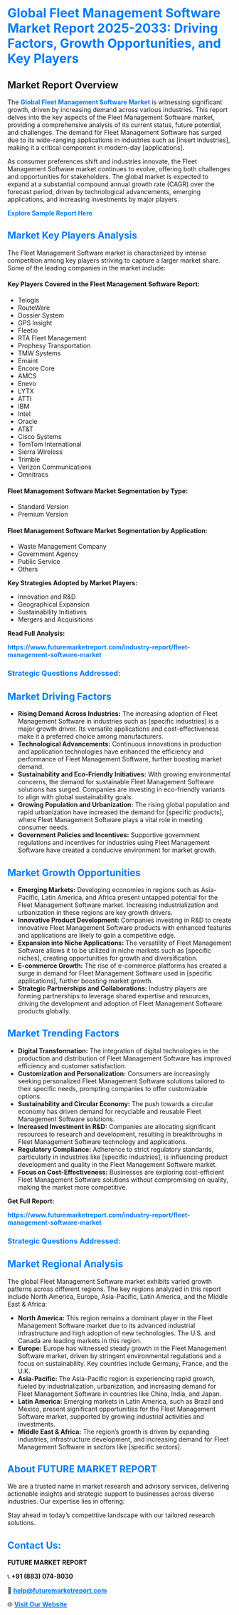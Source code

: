 <h1 style="color: #007BFF;">Global Fleet Management Software Market Report 2025-2033: Driving Factors, Growth Opportunities, and Key Players</h1>

<section id="overview">
<h2>Market Report Overview</h2>
<p>The <a href="https://www.futuremarketreport.com/industry-report/fleet-management-software-market" style="color: #007BFF; text-decoration: none;"><strong>Global Fleet Management Software Market</strong></a> is witnessing significant growth, driven by increasing demand across various industries. This report delves into the key aspects of the Fleet Management Software market, providing a comprehensive analysis of its current status, future potential, and challenges. The demand for Fleet Management Software has surged due to its wide-ranging applications in industries such as [insert industries], making it a critical component in modern-day [applications].</p>
<p>As consumer preferences shift and industries innovate, the Fleet Management Software market continues to evolve, offering both challenges and opportunities for stakeholders. The global market is expected to expand at a substantial compound annual growth rate (CAGR) over the forecast period, driven by technological advancements, emerging applications, and increasing investments by major players.</p>
</section>

<section id="overview">
<p><a href="https://www.futuremarketreport.com/request-sample/reportId=52135" style="color: #007BFF; text-decoration: none;"><strong>Explore Sample Report Here</strong></a></p>
</section>

<section id="key-players">
<h2 style="color: #007BFF;">Market Key Players Analysis</h2>
<p>The Fleet Management Software market is characterized by intense competition among key players striving to capture a larger market share. Some of the leading companies in the market include:</p>
<h4>Key Players Covered in the Fleet Management Software Report:</h4>
<ul><li>Telogis</li><li>RouteWare</li><li>Dossier System</li><li>GPS Insight</li><li>Fleetio</li><li>RTA Fleet Management</li><li>Prophesy Transportation</li><li>TMW Systems</li><li>Emaint</li><li>Encore Core</li><li>AMCS</li><li>Enevo</li><li>LYTX</li><li>ATTI</li><li>IBM</li><li>Intel</li><li>Oracle</li><li>AT&amp;T</li><li>Cisco Systems</li><li>TomTom International</li><li>Sierra Wireless</li><li>Trimble</li><li>Verizon Communications</li><li>Omnitracs</li></ul>
<h4>Fleet Management Software Market Segmentation by Type:</h4>
<ul><li>Standard Version</li><li>Premium Version</li></ul>

<h4>Fleet Management Software Market Segmentation by Application:</h4>
<ul><li>Waste Management Company</li><li>Government Agency</li><li>Public Service</li><li>Others</li></ul>
<p><strong>Key Strategies Adopted by Market Players:</strong></p>
<ul>
<li>Innovation and R&D</li>
<li>Geographical Expansion</li>
<li>Sustainability Initiatives</li>
<li>Mergers and Acquisitions</li>
</ul>
</section>

<section>
<p><strong>Read Full Analysis: </strong></p><a href="https://www.futuremarketreport.com/industry-report/fleet-management-software-market" style="color: #007BFF; text-decoration: none;"><strong>https://www.futuremarketreport.com/industry-report/fleet-management-software-market</strong></a>
<h3 style="color: #007BFF;">Strategic Questions Addressed:</h3>
</section>

<section id="driving-factors">
<h2 style="color: #007BFF;">Market Driving Factors</h2>
<ul>
<li><strong>Rising Demand Across Industries:</strong> The increasing adoption of Fleet Management Software in industries such as [specific industries] is a major growth driver. Its versatile applications and cost-effectiveness make it a preferred choice among manufacturers.</li>
<li><strong>Technological Advancements:</strong> Continuous innovations in production and application technologies have enhanced the efficiency and performance of Fleet Management Software, further boosting market demand.</li>
<li><strong>Sustainability and Eco-Friendly Initiatives:</strong> With growing environmental concerns, the demand for sustainable Fleet Management Software solutions has surged. Companies are investing in eco-friendly variants to align with global sustainability goals.</li>
<li><strong>Growing Population and Urbanization:</strong> The rising global population and rapid urbanization have increased the demand for [specific products], where Fleet Management Software plays a vital role in meeting consumer needs.</li>
<li><strong>Government Policies and Incentives:</strong> Supportive government regulations and incentives for industries using Fleet Management Software have created a conducive environment for market growth.</li>
</ul>
</section>

<section id="growth-opportunities">
<h2 style="color: #007BFF;">Market Growth Opportunities</h2>
<ul>
<li><strong>Emerging Markets:</strong> Developing economies in regions such as Asia-Pacific, Latin America, and Africa present untapped potential for the Fleet Management Software market. Increasing industrialization and urbanization in these regions are key growth drivers.</li>
<li><strong>Innovative Product Development:</strong> Companies investing in R&D to create innovative Fleet Management Software products with enhanced features and applications are likely to gain a competitive edge.</li>
<li><strong>Expansion into Niche Applications:</strong> The versatility of Fleet Management Software allows it to be utilized in niche markets such as [specific niches], creating opportunities for growth and diversification.</li>
<li><strong>E-commerce Growth:</strong> The rise of e-commerce platforms has created a surge in demand for Fleet Management Software used in [specific applications], further boosting market growth.</li>
<li><strong>Strategic Partnerships and Collaborations:</strong> Industry players are forming partnerships to leverage shared expertise and resources, driving the development and adoption of Fleet Management Software products globally.</li>
</ul>
</section>

<section id="trending-factors">
<h2 style="color: #007BFF;">Market Trending Factors</h2>
<ul>
<li><strong>Digital Transformation:</strong> The integration of digital technologies in the production and distribution of Fleet Management Software has improved efficiency and customer satisfaction.</li>
<li><strong>Customization and Personalization:</strong> Consumers are increasingly seeking personalized Fleet Management Software solutions tailored to their specific needs, prompting companies to offer customizable options.</li>
<li><strong>Sustainability and Circular Economy:</strong> The push towards a circular economy has driven demand for recyclable and reusable Fleet Management Software solutions.</li>
<li><strong>Increased Investment in R&D:</strong> Companies are allocating significant resources to research and development, resulting in breakthroughs in Fleet Management Software technology and applications.</li>
<li><strong>Regulatory Compliance:</strong> Adherence to strict regulatory standards, particularly in industries like [specific industries], is influencing product development and quality in the Fleet Management Software market.</li>
<li><strong>Focus on Cost-Effectiveness:</strong> Businesses are exploring cost-efficient Fleet Management Software solutions without compromising on quality, making the market more competitive.</li>
</ul>
</section>

<section>
<p><strong>Get Full Report: </strong></p><a href="https://www.futuremarketreport.com/industry-report/fleet-management-software-market" style="color: #007BFF; text-decoration: none;"><strong>https://www.futuremarketreport.com/industry-report/fleet-management-software-market</strong></a>
<h3 style="color: #007BFF;">Strategic Questions Addressed:</h3>
</section>


<section id="regional-analysis">
<h2 style="color: #007BFF;">Market Regional Analysis</h2>
<p>The global Fleet Management Software market exhibits varied growth patterns across different regions. The key regions analyzed in this report include North America, Europe, Asia-Pacific, Latin America, and the Middle East & Africa:</p>
<ul>
<li><strong>North America:</strong> This region remains a dominant player in the Fleet Management Software market due to its advanced industrial infrastructure and high adoption of new technologies. The U.S. and Canada are leading markets in this region.</li>
<li><strong>Europe:</strong> Europe has witnessed steady growth in the Fleet Management Software market, driven by stringent environmental regulations and a focus on sustainability. Key countries include Germany, France, and the U.K.</li>
<li><strong>Asia-Pacific:</strong> The Asia-Pacific region is experiencing rapid growth, fueled by industrialization, urbanization, and increasing demand for Fleet Management Software in countries like China, India, and Japan.</li>
<li><strong>Latin America:</strong> Emerging markets in Latin America, such as Brazil and Mexico, present significant opportunities for the Fleet Management Software market, supported by growing industrial activities and investments.</li>
<li><strong>Middle East & Africa:</strong> The region’s growth is driven by expanding industries, infrastructure development, and increasing demand for Fleet Management Software in sectors like [specific sectors].</li>
</ul>
</section>

<footer>
<h2 style="color: #007BFF;">About FUTURE MARKET REPORT</h2>
<p>We are a trusted name in market research and advisory services, delivering actionable insights and strategic support to businesses across diverse industries. Our expertise lies in offering:</p>

<p>Stay ahead in today’s competitive landscape with our tailored research solutions.</p>

<h2 style="color: #007BFF;">Contact Us:</h2>
<p><strong>FUTURE MARKET REPORT</strong></p>
<p>📞 <strong>+91 (883) 074-8030</strong></p>
<p>📧 <strong><a href="mailto:help@futuremarketreport.com" style="color: #007BFF;">help@futuremarketreport.com</a></strong></p>
<p>🌐 <strong><a href="https://www.futuremarketreport.com/" style="color: #007BFF;">Visit Our Website</a></strong></p>
</footer>